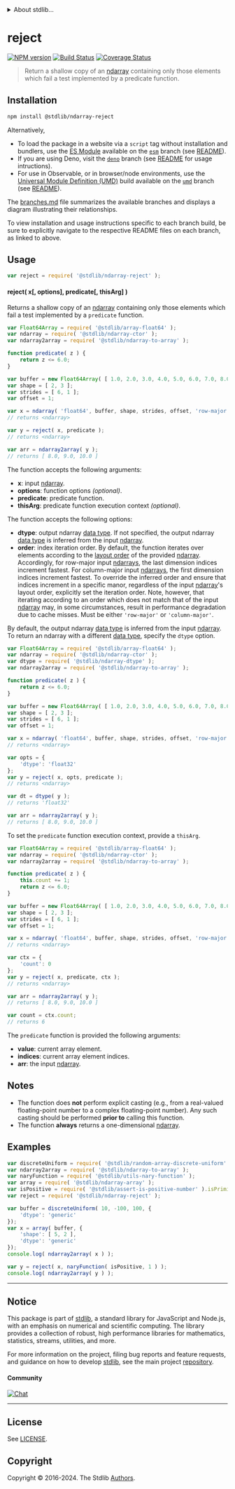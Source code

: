 <!--

@license Apache-2.0

Copyright (c) 2024 The Stdlib Authors.

Licensed under the Apache License, Version 2.0 (the "License");
you may not use this file except in compliance with the License.
You may obtain a copy of the License at

   http://www.apache.org/licenses/LICENSE-2.0

Unless required by applicable law or agreed to in writing, software
distributed under the License is distributed on an "AS IS" BASIS,
WITHOUT WARRANTIES OR CONDITIONS OF ANY KIND, either express or implied.
See the License for the specific language governing permissions and
limitations under the License.

-->


<details>
  <summary>
    About stdlib...
  </summary>
  <p>We believe in a future in which the web is a preferred environment for numerical computation. To help realize this future, we've built stdlib. stdlib is a standard library, with an emphasis on numerical and scientific computation, written in JavaScript (and C) for execution in browsers and in Node.js.</p>
  <p>The library is fully decomposable, being architected in such a way that you can swap out and mix and match APIs and functionality to cater to your exact preferences and use cases.</p>
  <p>When you use stdlib, you can be absolutely certain that you are using the most thorough, rigorous, well-written, studied, documented, tested, measured, and high-quality code out there.</p>
  <p>To join us in bringing numerical computing to the web, get started by checking us out on <a href="https://github.com/stdlib-js/stdlib">GitHub</a>, and please consider <a href="https://opencollective.com/stdlib">financially supporting stdlib</a>. We greatly appreciate your continued support!</p>
</details>

# reject

[![NPM version][npm-image]][npm-url] [![Build Status][test-image]][test-url] [![Coverage Status][coverage-image]][coverage-url] <!-- [![dependencies][dependencies-image]][dependencies-url] -->

> Return a shallow copy of an [ndarray][@stdlib/ndarray/ctor] containing only those elements which fail a test implemented by a predicate function.

<section class="intro">

</section>

<!-- /.intro -->

<section class="installation">

## Installation

```bash
npm install @stdlib/ndarray-reject
```

Alternatively,

-   To load the package in a website via a `script` tag without installation and bundlers, use the [ES Module][es-module] available on the [`esm`][esm-url] branch (see [README][esm-readme]).
-   If you are using Deno, visit the [`deno`][deno-url] branch (see [README][deno-readme] for usage intructions).
-   For use in Observable, or in browser/node environments, use the [Universal Module Definition (UMD)][umd] build available on the [`umd`][umd-url] branch (see [README][umd-readme]).

The [branches.md][branches-url] file summarizes the available branches and displays a diagram illustrating their relationships.

To view installation and usage instructions specific to each branch build, be sure to explicitly navigate to the respective README files on each branch, as linked to above.

</section>

<section class="usage">

## Usage

```javascript
var reject = require( '@stdlib/ndarray-reject' );
```

#### reject( x\[, options], predicate\[, thisArg] )

Returns a shallow copy of an [ndarray][@stdlib/ndarray/ctor] containing only those elements which fail a test implemented by a `predicate` function.

<!-- eslint-disable max-len -->

```javascript
var Float64Array = require( '@stdlib/array-float64' );
var ndarray = require( '@stdlib/ndarray-ctor' );
var ndarray2array = require( '@stdlib/ndarray-to-array' );

function predicate( z ) {
    return z <= 6.0;
}

var buffer = new Float64Array( [ 1.0, 2.0, 3.0, 4.0, 5.0, 6.0, 7.0, 8.0, 9.0, 10.0, 11.0, 12.0 ] );
var shape = [ 2, 3 ];
var strides = [ 6, 1 ];
var offset = 1;

var x = ndarray( 'float64', buffer, shape, strides, offset, 'row-major' );
// returns <ndarray>

var y = reject( x, predicate );
// returns <ndarray>

var arr = ndarray2array( y );
// returns [ 8.0, 9.0, 10.0 ]
```

The function accepts the following arguments:

-   **x**: input [ndarray][@stdlib/ndarray/ctor].
-   **options**: function options _(optional)_.
-   **predicate**: predicate function.
-   **thisArg**: predicate function execution context _(optional)_.

The function accepts the following options:

-   **dtype**: output ndarray [data type][@stdlib/ndarray/dtypes]. If not specified, the output ndarray [data type][@stdlib/ndarray/dtypes] is inferred from the input [ndarray][@stdlib/ndarray/ctor].
-   **order**: index iteration order. By default, the function iterates over elements according to the [layout order][@stdlib/ndarray/orders] of the provided [ndarray][@stdlib/ndarray/ctor]. Accordingly, for row-major input [ndarrays][@stdlib/ndarray/ctor], the last dimension indices increment fastest. For column-major input [ndarrays][@stdlib/ndarray/ctor], the first dimension indices increment fastest. To override the inferred order and ensure that indices increment in a specific manor, regardless of the input [ndarray][@stdlib/ndarray/ctor]'s layout order, explicitly set the iteration order. Note, however, that iterating according to an order which does not match that of the input [ndarray][@stdlib/ndarray/ctor] may, in some circumstances, result in performance degradation due to cache misses. Must be either `'row-major'` or `'column-major'`.

By default, the output ndarray [data type][@stdlib/ndarray/dtypes] is inferred from the input [ndarray][@stdlib/ndarray/ctor]. To return an ndarray with a different [data type][@stdlib/ndarray/dtypes], specify the `dtype` option.

<!-- eslint-disable max-len -->

```javascript
var Float64Array = require( '@stdlib/array-float64' );
var ndarray = require( '@stdlib/ndarray-ctor' );
var dtype = require( '@stdlib/ndarray-dtype' );
var ndarray2array = require( '@stdlib/ndarray-to-array' );

function predicate( z ) {
    return z <= 6.0;
}

var buffer = new Float64Array( [ 1.0, 2.0, 3.0, 4.0, 5.0, 6.0, 7.0, 8.0, 9.0, 10.0, 11.0, 12.0 ] );
var shape = [ 2, 3 ];
var strides = [ 6, 1 ];
var offset = 1;

var x = ndarray( 'float64', buffer, shape, strides, offset, 'row-major' );
// returns <ndarray>

var opts = {
    'dtype': 'float32'
};
var y = reject( x, opts, predicate );
// returns <ndarray>

var dt = dtype( y );
// returns 'float32'

var arr = ndarray2array( y );
// returns [ 8.0, 9.0, 10.0 ]
```

To set the `predicate` function execution context, provide a `thisArg`.

<!-- eslint-disable no-invalid-this, max-len -->

```javascript
var Float64Array = require( '@stdlib/array-float64' );
var ndarray = require( '@stdlib/ndarray-ctor' );
var ndarray2array = require( '@stdlib/ndarray-to-array' );

function predicate( z ) {
    this.count += 1;
    return z <= 6.0;
}

var buffer = new Float64Array( [ 1.0, 2.0, 3.0, 4.0, 5.0, 6.0, 7.0, 8.0, 9.0, 10.0, 11.0, 12.0 ] );
var shape = [ 2, 3 ];
var strides = [ 6, 1 ];
var offset = 1;

var x = ndarray( 'float64', buffer, shape, strides, offset, 'row-major' );
// returns <ndarray>

var ctx = {
    'count': 0
};
var y = reject( x, predicate, ctx );
// returns <ndarray>

var arr = ndarray2array( y );
// returns [ 8.0, 9.0, 10.0 ]

var count = ctx.count;
// returns 6
```

The `predicate` function is provided the following arguments:

-   **value**: current array element.
-   **indices**: current array element indices.
-   **arr**: the input [ndarray][@stdlib/ndarray/ctor].

</section>

<!-- /.usage -->

<section class="notes">

## Notes

-   The function does **not** perform explicit casting (e.g., from a real-valued floating-point number to a complex floating-point number). Any such casting should be performed **prior to** calling this function.
-   The function **always** returns a one-dimensional [ndarray][@stdlib/ndarray/ctor].

</section>

<!-- /.notes -->

<section class="examples">

## Examples

<!-- eslint no-undef: "error" -->

```javascript
var discreteUniform = require( '@stdlib/random-array-discrete-uniform' );
var ndarray2array = require( '@stdlib/ndarray-to-array' );
var naryFunction = require( '@stdlib/utils-nary-function' );
var array = require( '@stdlib/ndarray-array' );
var isPositive = require( '@stdlib/assert-is-positive-number' ).isPrimitive;
var reject = require( '@stdlib/ndarray-reject' );

var buffer = discreteUniform( 10, -100, 100, {
    'dtype': 'generic'
});
var x = array( buffer, {
    'shape': [ 5, 2 ],
    'dtype': 'generic'
});
console.log( ndarray2array( x ) );

var y = reject( x, naryFunction( isPositive, 1 ) );
console.log( ndarray2array( y ) );
```

</section>

<!-- /.examples -->

<!-- Section for related `stdlib` packages. Do not manually edit this section, as it is automatically populated. -->

<section class="related">

</section>

<!-- /.related -->


<section class="main-repo" >

* * *

## Notice

This package is part of [stdlib][stdlib], a standard library for JavaScript and Node.js, with an emphasis on numerical and scientific computing. The library provides a collection of robust, high performance libraries for mathematics, statistics, streams, utilities, and more.

For more information on the project, filing bug reports and feature requests, and guidance on how to develop [stdlib][stdlib], see the main project [repository][stdlib].

#### Community

[![Chat][chat-image]][chat-url]

---

## License

See [LICENSE][stdlib-license].


## Copyright

Copyright &copy; 2016-2024. The Stdlib [Authors][stdlib-authors].

</section>

<!-- /.stdlib -->

<!-- Section for all links. Make sure to keep an empty line after the `section` element and another before the `/section` close. -->

<section class="links">

[npm-image]: http://img.shields.io/npm/v/@stdlib/ndarray-reject.svg
[npm-url]: https://npmjs.org/package/@stdlib/ndarray-reject

[test-image]: https://github.com/stdlib-js/ndarray-reject/actions/workflows/test.yml/badge.svg?branch=main
[test-url]: https://github.com/stdlib-js/ndarray-reject/actions/workflows/test.yml?query=branch:main

[coverage-image]: https://img.shields.io/codecov/c/github/stdlib-js/ndarray-reject/main.svg
[coverage-url]: https://codecov.io/github/stdlib-js/ndarray-reject?branch=main

<!--

[dependencies-image]: https://img.shields.io/david/stdlib-js/ndarray-reject.svg
[dependencies-url]: https://david-dm.org/stdlib-js/ndarray-reject/main

-->

[chat-image]: https://img.shields.io/gitter/room/stdlib-js/stdlib.svg
[chat-url]: https://app.gitter.im/#/room/#stdlib-js_stdlib:gitter.im

[stdlib]: https://github.com/stdlib-js/stdlib

[stdlib-authors]: https://github.com/stdlib-js/stdlib/graphs/contributors

[umd]: https://github.com/umdjs/umd
[es-module]: https://developer.mozilla.org/en-US/docs/Web/JavaScript/Guide/Modules

[deno-url]: https://github.com/stdlib-js/ndarray-reject/tree/deno
[deno-readme]: https://github.com/stdlib-js/ndarray-reject/blob/deno/README.md
[umd-url]: https://github.com/stdlib-js/ndarray-reject/tree/umd
[umd-readme]: https://github.com/stdlib-js/ndarray-reject/blob/umd/README.md
[esm-url]: https://github.com/stdlib-js/ndarray-reject/tree/esm
[esm-readme]: https://github.com/stdlib-js/ndarray-reject/blob/esm/README.md
[branches-url]: https://github.com/stdlib-js/ndarray-reject/blob/main/branches.md

[stdlib-license]: https://raw.githubusercontent.com/stdlib-js/ndarray-reject/main/LICENSE

[@stdlib/ndarray/ctor]: https://github.com/stdlib-js/ndarray-ctor

[@stdlib/ndarray/dtypes]: https://github.com/stdlib-js/ndarray-dtypes

[@stdlib/ndarray/orders]: https://github.com/stdlib-js/ndarray-orders

<!-- <related-links> -->

<!-- </related-links> -->

</section>

<!-- /.links -->
